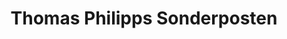 ---
title: "Thomas Philipps Sonderposten"
url: /neustadt-hessen/thomas-philipps-sonderposten/
shop: Kramladen
---